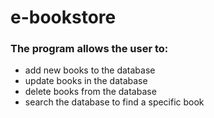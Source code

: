 # e-bookstore
### The program allows the user to:
- add new books to the database
- update books in the database
- delete books from the database
- search the database to find a specific book

